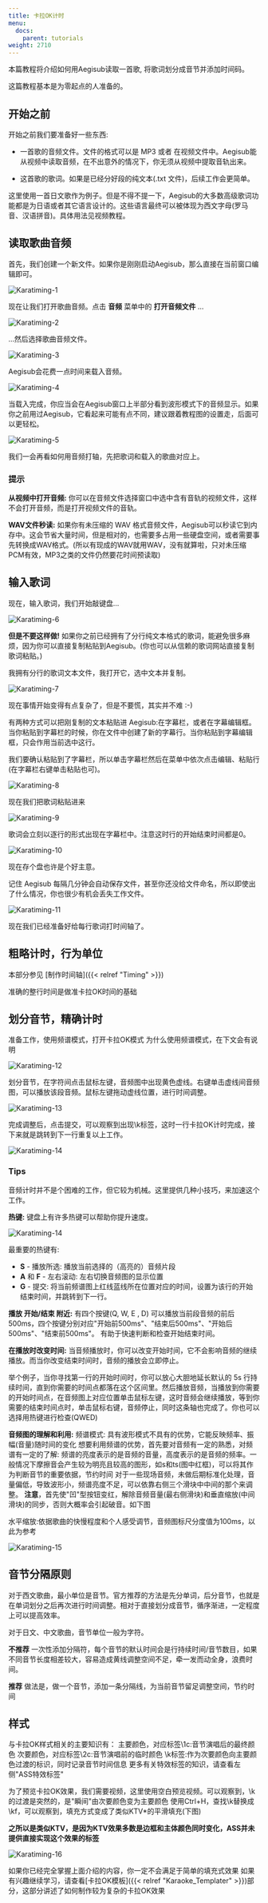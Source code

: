 ```yaml
---
title: 卡拉OK计时
menu:
  docs:
    parent: tutorials
weight: 2710
---
```


本篇教程将介绍如何用Aegisub读取一首歌, 将歌词划分成音节并添加时间码。

这篇教程基本是为零起点的人准备的。

## 开始之前

开始之前我们要准备好一些东西:

- 一首歌的音频文件。文件的格式可以是 MP3 或者
  在视频文件中。Aegisub能从视频中读取音频，在不出意外的情况下，你无须从视频中提取音轨出来。

<div></div>

- 这首歌的歌词。如果是已经分好段的纯文本(.txt
  文件)，后续工作会更简单。

<div></div>

这里使用一首日文歌作为例子。但是不得不提一下，Aegisub的大多数高级歌词功能都是为日语或者其它语言设计的。这些语言最终可以被体现为西文字母(罗马音、汉语拼音)。具体用法见视频教程。

## 读取歌曲音频

首先，我们创建一个新文件。如果你是刚刚启动Aegisub，那么直接在当前窗口编辑即可。

![Karatiming-1](/img/3.2/zh/Karatiming-1.png)

现在让我们打开歌曲音频。点击 **音频** 菜单中的 **打开音频文件** ...

![Karatiming-2](/img/3.2/zh/Karatiming-2.png)

...然后选择歌曲音频文件。

![Karatiming-3](/img/3.2/zh/Karatiming-3.png)

Aegisub会花费一点时间来载入音频。

![Karatiming-4](/img/3.2/zh/Karatiming-4.png)

当载入完成，你应当会在Aegisub窗口上半部分看到波形模式下的音频显示。如果你之前用过Aegisub，它看起来可能有点不同，建议跟着教程图的设置走，后面可以更轻松。

![Karatiming-5](/img/3.2/zh/Karatiming-5.png)

我们一会再看如何用音频打轴，先把歌词和载入的歌曲对应上。

### 提示

**从视频中打开音频:**
你可以在音频文件选择窗口中选中含有音轨的视频文件，这样不会打开音频，而是打开视频文件的音轨。

**WAV文件秒读:** 如果你有未压缩的 WAV
格式音频文件，Aegisub可以秒读它到内存中。这会节省大量时间，但是相对的，也需要多占用一些硬盘空间，或者需要事先转换成WAV格式。(所以有现成的WAV就用WAV，没有就算啦，只对未压缩PCM有效，MP3之类的文件仍然要花时间预读取)

## 输入歌词

现在，输入歌词，我们开始敲键盘...

![Karatiming-6](/img/3.2/zh/Karatiming-6.png)

**但是不要这样做!**
如果你之前已经拥有了分行纯文本格式的歌词，能避免很多麻烦，因为你可以直接复制粘贴到Aegisub。(你也可以从信赖的歌词网站直接复制歌词粘贴。)

我拥有分行的歌词文本文件，我打开它，选中文本并复制。

![Karatiming-7](/img/3.2/zh/Karatiming-7.png)

现在事情开始变得有点复杂了，但是不要慌，其实并不难 :-)

有两种方式可以把刚复制的文本粘贴进
Aegisub:在字幕栏，或者在字幕编辑框。当你粘贴到字幕栏的时候，你在文件中创建了新的字幕行。当你粘贴到字幕编辑框，只会作用当前选中这行。

我们要确认粘贴到了字幕栏，所以单击字幕栏然后在菜单中依次点击编辑、粘贴行(在字幕栏右键单击粘贴也可)。

![Karatiming-8](/img/3.2/zh/Karatiming-8.png)

现在我们把歌词粘贴进来

![Karatiming-9](/img/3.2/zh/Karatiming-9.png)

歌词会立刻以逐行的形式出现在字幕栏中。注意这时行的开始结束时间都是0。

![Karatiming-10](/img/3.2/zh/Karatiming-10.png)

现在存个盘也许是个好主意。

记住 Aegisub
每隔几分钟会自动保存文件，甚至你还没给文件命名，所以即使出了什么情况，你也很少有机会丢失工作文件。

![Karatiming-11](/img/3.2/zh/Karatiming-11.png)

现在我们已经准备好给每行歌词打时间轴了。

## 粗略计时，行为单位

本部分参见 \[制作时间轴\]({{\< relref "Timing" >}})

准确的整行时间是做准卡拉OK时间的基础

## 划分音节，精确计时

准备工作，使用频谱模式，打开卡拉OK模式
为什么使用频谱模式，在下文会有说明

![Karatiming-12](/img/3.2/zh/Karatiming-12.png)

划分音节，在字符间点击鼠标左键，音频图中出现黄色虚线。右键单击虚线间音频图，可以播放该段音频。鼠标左键拖动虚线位置，进行时间调整。

![Karatiming-13](/img/3.2/zh/Karatiming-13.png)

完成调整后，点击提交，可以观察到出现\\k标签，这时一行卡拉OK计时完成，接下来就是跳转到下一行重复以上工作。

![Karatiming-14](/img/3.2/zh/Karatiming-14.png)

### Tips

音频计时并不是个困难的工作，但它较为机械。这里提供几种小技巧，来加速这个工作。

**热键:** 键盘上有许多热键可以帮助你提升速度。

![Karatiming-14](/img/3.2/zh/Karatiming-14.png)

最重要的热键有:

- **S** - 播放所选: 播放当前选择的（高亮的）音频片段
- **A** 和 **F** - 左右滚动: 左右切换音频图的显示位置
- **G** - 提交:
  将当前频谱图上红线蓝线所在位置对应的时间，设置为该行的开始结束时间，并跳转到下一行。

<div>

</div>

**播放 开始/结束 附近:** 有四个按键(Q, W, E , D)
可以播放当前段音频的前后500ms，四个按键分别对应"开始前500ms"、"结束后500ms"、"开始后500ms"、"结束前500ms"。
有助于快速判断和检查开始结束时间。

**在播放时改变时间:**
当音频播放时，你可以改变开始时间，它不会影响音频的继续播放。而当你改变结束时间时，音频的播放会立即停止。

举个例子，当你寻找第一行的开始时间时，你可以放心大胆地延长默认的 5s
行持续时间，直到你需要的时间点都落在这个区间里。然后播放音频，当播放到你需要的开始时间点，在音频图上对应位置单击鼠标左键，这时音频会继续播放，等到你需要的结束时间点时，单击鼠标右键，音频停止，同时这条轴也完成了。你也可以选择用热键进行检查(QWED)

**音频图的理解和利用:** 频谱模式:
具有波形模式不具有的优势，它能反映频率、振幅(音量)随时间的变化
想要利用频谱的优势，首先要对音频有一定的熟悉，对频谱有一定的了解:
频谱的亮度表示的是音频的音量，高度表示的是音频的频率。一般情况下摩擦音会产生较为明亮且较高的图形，如s和ts(图中红框)，可以将其作为判断音节的重要依据，节约时间
对于一些现场音频，未做后期标准化处理，音量偏低，导致波形小，频谱亮度不足，可以依靠右侧三个滑块中中间的那个来调整。
**注意**，首先使"凹"型按钮变红，解除音频音量(最右侧滑块)和垂直缩放(中间滑块)的同步，否则大概率会引起破音。如下图

水平缩放:依据歌曲的快慢程度和个人感受调节，音频图标尺分度值为100ms，以此为参考

![Karatiming-15](/img/3.2/zh/Karatiming-15.png)

## 音节分隔原则

对于西文歌曲，最小单位是音节。官方推荐的方法是先分单词，后分音节，也就是在单词划分之后再次进行时间调整。相对于直接划分成音节，循序渐进，一定程度上可以提高效率。

对于日文、中文歌曲，音节单位一般为字符。

**不推荐**
一次性添加分隔符，每个音节的默认时间会是行持续时间/音节数目，如果不同音节长度相差较大，容易造成黄线调整空间不足，牵一发而动全身，浪费时间。

**推荐**
做法是，做一个音节，添加一条分隔线，为当前音节留足调整空间，节约时间

## 样式

与卡拉OK样式相关的主要知识有：
主要颜色，对应标签\\1c:音节演唱后的最终颜色
次要颜色，对应标签\\2c:音节演唱前的临时颜色
\\k标签:作为次要颜色向主要颜色过渡的标识，同时记录音节时间信息
更多有关特效标签的知识，请查看左侧"ASS特效标签"

为了预览卡拉OK效果，我们需要视频，这里使用空白预览视频。可以观察到，\\k的过渡是突然的，是"瞬间"由次要颜色变为主要颜色
使用Ctrl+H，查找\\k替换成\\kf，可以观察到，填充方式变成了类似KTV\*的平滑填充(下图)

**之所以是类似KTV，是因为KTV效果多数是边框和主体颜色同时变化，ASS并未提供直接实现这个效果的标签**

![Karatiming-16](/img/3.2/zh/Karatiming-16.png)

如果你已经完全掌握上面介绍的内容，你一定不会满足于简单的填充式效果
如果有兴趣继续学习，请查看\[卡拉OK模板\]({{\< relref "Karaoke_Templater" >}})部分，这部分讲述了如何制作较为复杂的卡拉OK效果
